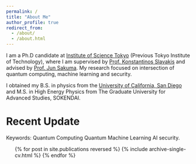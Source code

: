```yaml
---
permalink: /
title: "About Me"
author_profile: true
redirect_from: 
  - /about/
  - /about.html
---
```


I am a Ph.D candidate at [Institute of Science Tokyo](https://www.isct.ac.jp/en) (Previous Tokyo Institute of Technology), where I am supervised by [Prof. Konstantinos Slavakis](http://www.slavakislab.ict.e.titech.ac.jp/) and advised by [Prof. Jun Sakuma](https://www.riken.jp/en/research/labs/aip/ai_soc/ai_sec_privacy/index.html). My research focused on intersection of quantum computing, machine learning and security. 

I obtained my B.S. in physics from the [University of California, San Diego](http://ucsd.edu) and M.S. in High Energy Physics from The Graduate University for Advanced Studies, SOKENDAI. 

Recent Update
======
Keywords: Quantum Computing Quantum Machine Learning AI security.
  <ul>{% for post in site.publications reversed %}
    {% include archive-single-cv.html %}
  {% endfor %}</ul>